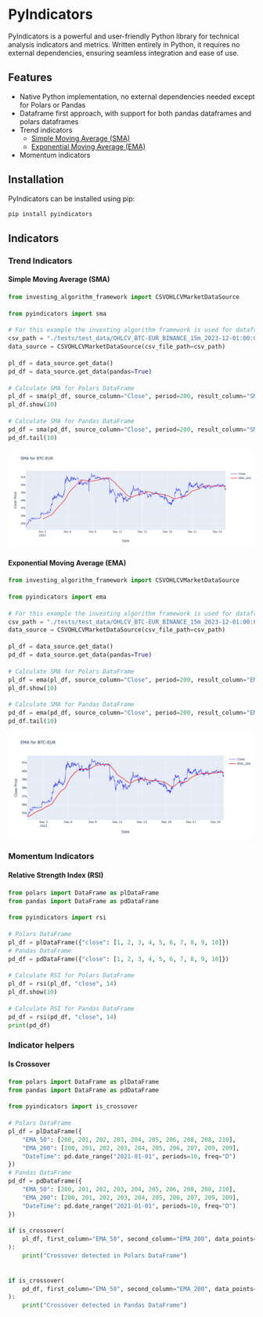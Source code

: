 # PyIndicators

PyIndicators is a powerful and user-friendly Python library for technical analysis indicators and metrics. Written entirely in Python, it requires no external dependencies, ensuring seamless integration and ease of use.

## Features

* Native Python implementation, no external dependencies needed except for Polars or Pandas
* Dataframe first approach, with support for both pandas dataframes and polars dataframes
* Trend indicators
  * [Simple Moving Average (SMA)](#simple-moving-average-sma)
  * [Exponential Moving Average (EMA)](#exponential-moving-average-ema)
* Momentum indicators

## Installation

PyIndicators can be installed using pip:

```bash
pip install pyindicators
```

## Indicators

### Trend Indicators

#### Simple Moving Average (SMA)

```python
from investing_algorithm_framework import CSVOHLCVMarketDataSource

from pyindicators import sma

# For this example the investing algorithm framework is used for dataframe creation,
csv_path = "./tests/test_data/OHLCV_BTC-EUR_BINANCE_15m_2023-12-01:00:00_2023-12-25:00:00.csv"
data_source = CSVOHLCVMarketDataSource(csv_file_path=csv_path)

pl_df = data_source.get_data()
pd_df = data_source.get_data(pandas=True)

# Calculate SMA for Polars DataFrame
pl_df = sma(pl_df, source_column="Close", period=200, result_column="SMA_200")
pl_df.show(10)

# Calculate SMA for Pandas DataFrame
pd_df = sma(pd_df, source_column="Close", period=200, result_column="SMA_200")
pd_df.tail(10)
```

![SMA](./static/images/indicators/sma.png)

#### Exponential Moving Average (EMA)

```python
from investing_algorithm_framework import CSVOHLCVMarketDataSource

from pyindicators import ema

# For this example the investing algorithm framework is used for dataframe creation,
csv_path = "./tests/test_data/OHLCV_BTC-EUR_BINANCE_15m_2023-12-01:00:00_2023-12-25:00:00.csv"
data_source = CSVOHLCVMarketDataSource(csv_file_path=csv_path)

pl_df = data_source.get_data()
pd_df = data_source.get_data(pandas=True)

# Calculate SMA for Polars DataFrame
pl_df = ema(pl_df, source_column="Close", period=200, result_column="EMA_200")
pl_df.show(10)

# Calculate SMA for Pandas DataFrame
pd_df = ema(pd_df, source_column="Close", period=200, result_column="EMA_200")
pd_df.tail(10)
```

![EMA](./static/images/indicators/ema.png)

### Momentum Indicators

#### Relative Strength Index (RSI)

```python
from polars import DataFrame as plDataFrame
from pandas import DataFrame as pdDataFrame

from pyindicators import rsi

# Polars DataFrame
pl_df = plDataFrame({"close": [1, 2, 3, 4, 5, 6, 7, 8, 9, 10]})
# Pandas DataFrame
pd_df = pdDataFrame({"close": [1, 2, 3, 4, 5, 6, 7, 8, 9, 10]})

# Calculate RSI for Polars DataFrame
pl_df = rsi(pl_df, "close", 14)
pl_df.show(10)

# Calculate RSI for Pandas DataFrame
pd_df = rsi(pd_df, "close", 14)
print(pd_df)
```

### Indicator helpers

#### Is Crossover

```python
from polars import DataFrame as plDataFrame
from pandas import DataFrame as pdDataFrame

from pyindicators import is_crossover

# Polars DataFrame
pl_df = plDataFrame({
    "EMA_50": [200, 201, 202, 203, 204, 205, 206, 208, 208, 210],
    "EMA_200": [200, 201, 202, 203, 204, 205, 206, 207, 209, 209],
    "DateTime": pd.date_range("2021-01-01", periods=10, freq="D")
})
# Pandas DataFrame
pd_df = pdDataFrame({
    "EMA_50": [200, 201, 202, 203, 204, 205, 206, 208, 208, 210],
    "EMA_200": [200, 201, 202, 203, 204, 205, 206, 207, 209, 209],
    "DateTime": pd.date_range("2021-01-01", periods=10, freq="D")
})

if is_crossover(
    pl_df, first_column="EMA_50", second_column="EMA_200", data_points=3
):
    print("Crossover detected in Polars DataFrame")


if is_crossover(
    pd_df, first_column="EMA_50", second_column="EMA_200", data_points=3
):
    print("Crossover detected in Pandas DataFrame")
```
